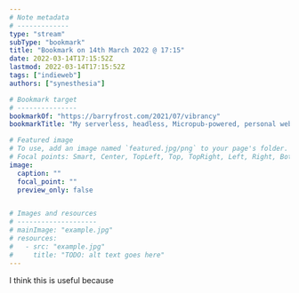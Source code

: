 ```yaml
---
# Note metadata
# -------------
type: "stream"
subType: "bookmark"
title: "Bookmark on 14th March 2022 @ 17:15"
date: 2022-03-14T17:15:52Z
lastmod: 2022-03-14T17:15:52Z
tags: ["indieweb"]
authors: ["synesthesia"]

# Bookmark target
# ---------------
bookmarkOf: "https://barryfrost.com/2021/07/vibrancy"
bookmarkTitle: "My serverless, headless, Micropub-powered, personal website"

# Featured image
# To use, add an image named `featured.jpg/png` to your page's folder.
# Focal points: Smart, Center, TopLeft, Top, TopRight, Left, Right, BottomLeft, Bottom, BottomRight.
image:
  caption: ""
  focal_point: ""
  preview_only: false


# Images and resources
# --------------------
# mainImage: "example.jpg"
# resources:
#   - src: "example.jpg"
#     title: "TODO: alt text goes here"
---
```

I think this is useful because